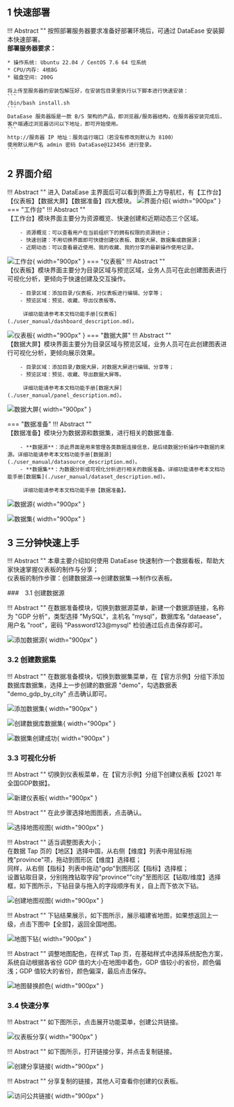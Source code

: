 ## 1 快速部署

!!! Abstract ""
    按照部署服务器要求准备好部署环境后，可通过 DataEase 安装脚本快速部署。   
    **部署服务器要求：**

    * 操作系统: Ubuntu 22.04 / CentOS 7.6 64 位系统
    * CPU/内存: 4核8G
    * 磁盘空间: 200G

    将上传至服务器的安装包解压好，在安装包目录里执行以下脚本进行快速安装：
    ```
    /bin/bash install.sh
    ```
    DataEase 服务器版是一款 B/S 架构的产品，即浏览器/服务器结构，在服务器安装完成后，客户端通过浏览器访问以下地址，即可开始使用。
    ```
    http://服务器 IP 地址：服务运行端口（若没有修改则默认为 8100）
    使用默认用户名 admin 密码 DataEase@123456 进行登录。
    ```

## 2 界面介绍

!!! Abstract ""
    进入 DataEase 主界面后可以看到界面上方导航栏，有【工作台】【仪表板】【数据大屏】【数据准备】四大模块。
![界面介绍](./newimg/product_acceptance/首页.png){ width="900px" }
=== "工作台"
    !!! Abstract ""  
        【工作台】模块界面主要分为资源概览、快速创建和近期动态三个区域。
        
        - 资源概览：可以查看用户在当前组织下的拥有权限的资源统计；
        - 快速创建：不用切换界面即可快捷创建仪表板、数据大屏、数据集或数据源；
        - 近期动态：可以查看最近使用、我的收藏、我的分享的最新操作使用记录。
![工作台](./newimg/product_acceptance/工作台.png){ width="900px" }
=== "仪表板"
    !!! Abstract ""  
        【仪表板】模块界面主要分为目录区域与预览区域，业务人员可在此创建图表进行可视化分析，更倾向于快速创建及交互操作。

        - 目录区域：添加目录/仪表板，对仪表板进行编辑、分享等；
        - 预览区域：预览、收藏、导出仪表板等。

         详细功能请参考本文档功能手册[仪表板](./user_manual/dashboard_description.md)。
![仪表板](./newimg/product_acceptance/仪表板.png){ width="900px" }
=== "数据大屏"
    !!! Abstract ""  
        【数据大屏】模块界面主要分为目录区域与预览区域，业务人员可在此创建图表进行可视化分析，更倾向展示效果。

        - 目录区域：添加目录/数据大屏，对数据大屏进行编辑、分享等；
        - 预览区域：预览、收藏、导出数据大屏等。

         详细功能请参考本文档功能手册[数据大屏](./user_manual/panel_description.md)。
![数据大屏](./newimg/product_acceptance/数据大屏.png){ width="900px" }

=== "数据准备"
    !!! Abstract ""  
        【数据准备】模块分为数据源和数据集，进行相关的数据准备.

        - **数据源**：添此界面是用来管理各类数据连接信息，是后续数据分析操作中数据的来源。详细功能请参考本文档功能手册[数据源](./user_manual/datasource_description.md)。
        - **数据集**：为数据分析或可视化分析进行相关的数据准备。详细功能请参考本文档功能手册[数据集](./user_manual/dataset_description.md)。

         详细功能请参考本文档功能手册【数据准备】。

![数据源](./newimg/product_acceptance/数据源.png){ width="900px" }

![数据集](./newimg/product_acceptance/数据集.png){ width="900px" }
## 3 三分钟快速上手

!!! Abstract ""
    本章主要介绍如何使用 DataEase 快速制作一个数据看板，帮助大家快速掌握仪表板的制作与分享；  
    仪表板的制作步骤：创建数据源-->创建数据集-->制作仪表板。

###　3.1 创建数据源

!!! Abstract ""
    在数据准备模块，切换到数据源菜单，新建一个数据源链接，名称为 "GDP 分析"，类型选择 "MySQL"，主机名 "mysql"，数据库名 "dataease"，用户名 "root"，密码 "Password123@mysql" 检验通过后点击保存即可。

![添加数据源](./newimg/product_acceptance/连接数据源.png){ width="900px" }

### 3.2 创建数据集

!!! Abstract ""
    在数据准备模块，切换到数据集菜单，在【官方示例】分组下添加数据库数据集，选择上一步创建的数据源 "demo"，勾选数据表 "demo_gdp_by_city" 点击确认即可。 

![添加数据集](./newimg/product_acceptance/新建数据集.png){ width="900px" }

![创建数据库数据集](./newimg/product_acceptance/创建数据库数据集.png){ width="900px" }

![数据集创建成功](./newimg/product_acceptance/数据集创建成功.png){ width="900px" }

### 3.3 可视化分析

!!! Abstract ""
    切换到仪表板菜单，在【官方示例】分组下创建仪表板【2021 年全国GDP数据】。

![新建仪表板](./newimg/product_acceptance/新建仪表板.png){ width="900px" }

!!! Abstract ""
    在此步骤选择地图图表，点击确认。

![选择地图视图](./newimg/product_acceptance/选择地图视图.png){ width="900px" }


!!! Abstract ""
    适当调整图表大小；    
    在数据 Tap 页的【地区】选择中国，从右侧【维度】列表中用鼠标拖拽"province"项，拖动到图形区【维度】选择框；  
    同样，从右侧【指标】列表中拖动"gdp"到图形区【指标】选择框；  
    设置钻取目录，分别拖拽钻取字段"province""city"至图形区【钻取/维度】选择框，如下图所示，下钻目录与拖入的字段顺序有关，自上而下依次下钻。

![创建地图视图](./newimg/product_acceptance/创建地图视图.png){ width="900px" }


!!! Abstract ""
    下钻结果展示，如下图所示，展示福建省地图，如果想返回上一级，点击下图中【全部】，返回全国地图。

![地图下钻](./newimg/product_acceptance/地图下钻.png){ width="900px" }

!!! Abstract ""
    调整地图配色，在样式 Tap 页，在基础样式中选择系统配色方案，系统自动根据各省份 GDP 值的大小在地图中着色，GDP 值较小的省份，颜色偏浅；GDP 值较大的省份，颜色偏深，最后点击保存。

![地图替换颜色](./newimg/product_acceptance/地图替换颜色.png){ width="900px" }

### 3.4 快速分享

!!! Abstract ""
    如下图所示，点击展开功能菜单，创建公共链接。

![仪表板分享](./newimg/product_acceptance/仪表板分享.png){ width="900px" }

!!! Abstract ""
    如下图所示，打开链接分享，并点击复制链接。

![创建分享链接](./newimg/product_acceptance/创建分享链接.png){ width="900px" }


!!! Abstract ""
    分享复制的链接，其他人可查看你创建的仪表板。

![访问公共链接](./newimg/product_acceptance/访问公共链接.png){ width="900px" }


